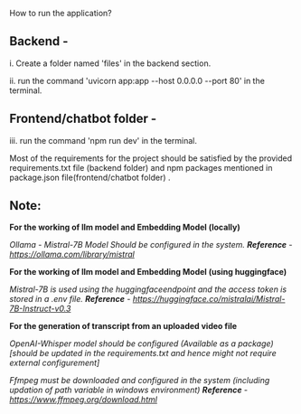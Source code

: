 How to run the application?
## Backend -
i. Create a folder named 'files' in the backend section.

ii. run the command 'uvicorn app:app --host 0.0.0.0 --port 80' in the terminal. 

## Frontend/chatbot folder - 
iii. run the command 'npm run dev' in the terminal.


Most of the requirements for the project should be satisfied by the provided requirements.txt file (backend folder) and npm packages mentioned in package.json file(frontend/chatbot folder) .


## Note:

**For the working of llm model and Embedding Model (locally)**

*Ollama - Mistral-7B Model Should be configured in the system.
**Reference** - https://ollama.com/library/mistral*

**For the working of llm model and Embedding Model (using huggingface)**

 *Mistral-7B is used using the huggingfaceendpoint and the access token is stored in a .env file.
 **Reference** - https://huggingface.co/mistralai/Mistral-7B-Instruct-v0.3*

**For the generation of transcript from an uploaded video file**

*OpenAI-Whisper model should be configured (Available as a package) [should be updated in the requirements.txt and hence might not require external configurement]*

*Ffmpeg must be downloaded and configured in the system (including updation of path variable in windows environment) 
**Reference** - https://www.ffmpeg.org/download.html*
